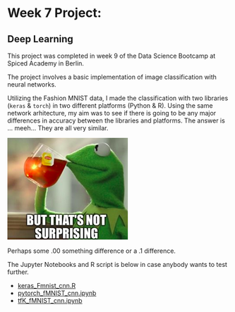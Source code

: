 # Week 7 Project:

## Deep Learning

This project was completed in week 9 of the Data Science Bootcamp at Spiced Academy in Berlin.

The project involves a basic implementation of image classification with neural networks.

Utilizing the Fashion MNIST data, I made the classification with two libraries (```keras``` & ```torch```) in two different platforms (Python & R). Using the same network arhitecture, my aim was to see if there is going to be any major differences in accuracy between the  libraries and platforms. The answer is ... meeh... They are all very similar.

![not surpising](not_surprising.png)

Perhaps some .00 something difference or a .1 difference.

The Jupyter Notebooks and R script is below in case anybody wants to test further.

* [keras_Fmnist_cnn.R](keras_Fmnist_cnn.R)
* [pytorch_fMNIST_cnn.ipynb](pytorch_fMNIST_cnn.ipynb)
* [tfK_fMNIST_cnn.ipynb](tfK_fMNIST_cnn.ipynb)